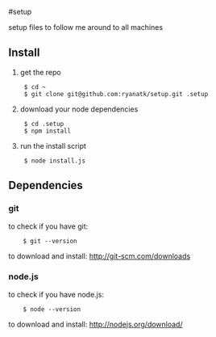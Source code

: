 #setup

setup files to follow me around to all machines

## Install

1. get the repo

        $ cd ~
        $ git clone git@github.com:ryanatk/setup.git .setup

1. download your node dependencies

        $ cd .setup
        $ npm install

1. run the install script

        $ node install.js



## Dependencies

### git
to check if you have git:

        $ git --version

to download and install: <http://git-scm.com/downloads>    

### node.js
to check if you have node.js:

        $ node --version
to download and install: <http://nodejs.org/download/>


